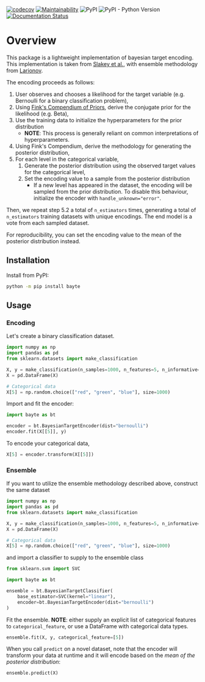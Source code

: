 
[![codecov](https://codecov.io/github/ak-gupta/bayte/branch/main/graph/badge.svg?token=S8BUVKF37O)](https://codecov.io/github/ak-gupta/bayte) [![Maintainability](https://api.codeclimate.com/v1/badges/5c0b77d0e9b8f899ee95/maintainability)](https://codeclimate.com/github/ak-gupta/bayte/maintainability) ![PyPI](https://img.shields.io/pypi/v/bayte) ![PyPI - Python Version](https://img.shields.io/pypi/pyversions/bayte) [![Documentation Status](https://readthedocs.org/projects/bayte/badge/?version=latest)](https://bayte.readthedocs.io/en/latest/?badge=latest)

# Overview

This package is a lightweight implementation of bayesian target encoding. This implementation is taken
from [Slakey et al.](https://arxiv.org/pdf/1904.13001.pdf), with ensemble methodology from [Larionov](https://arxiv.org/pdf/2006.01317.pdf).

The encoding proceeds as follows:

1. User observes and chooses a likelihood for the target variable (e.g. Bernoulli for a binary classification problem),
2. Using [Fink's Compendium of Priors](https://www.johndcook.com/CompendiumOfConjugatePriors.pdf), derive the conjugate prior for the likelihood (e.g. Beta),
3. Use the training data to initialize the hyperparameters for the prior distribution
    * **NOTE**: This process is generally reliant on common interpretations of hyperparameters.
4. Using Fink's Compendium, derive the methodology for generating the posterior distribution,
5. For each level in the categorical variable,
    1. Generate the posterior distribution using the observed target values for the categorical level,
    2. Set the encoding value to a sample from the posterior distribution
        * If a new level has appeared in the dataset, the encoding will be sampled from the prior distribution.
          To disable this behaviour, initialize the encoder with ``handle_unknown="error"``.

Then, we repeat step 5.2 a total of ``n_estimators`` times, generating a total of ``n_estimators`` training datasets
with unique encodings. The end model is a vote from each sampled dataset.

For reproducibility, you can set the encoding value to the mean of the posterior distribution instead.

## Installation

Install from PyPI:

```bash
python -m pip install bayte
```

## Usage

### Encoding

Let's create a binary classification dataset.

```python
import numpy as np
import pandas as pd
from sklearn.datasets import make_classification

X, y = make_classification(n_samples=1000, n_features=5, n_informative=2)
X = pd.DataFrame(X)

# Categorical data
X[5] = np.random.choice(["red", "green", "blue"], size=1000)
```

Import and fit the encoder:

```python
import bayte as bt

encoder = bt.BayesianTargetEncoder(dist="bernoulli")
encoder.fit(X[[5]], y)
```

To encode your categorical data,

```python
X[5] = encoder.transform(X[[5]])
```

### Ensemble

If you want to utilize the ensemble methodology described above, construct the same dataset

```python
import numpy as np
import pandas as pd
from sklearn.datasets import make_classification

X, y = make_classification(n_samples=1000, n_features=5, n_informative=2)
X = pd.DataFrame(X)

# Categorical data
X[5] = np.random.choice(["red", "green", "blue"], size=1000)
```

and import a classifier to supply to the ensemble class

```python
from sklearn.svm import SVC

import bayte as bt

ensemble = bt.BayesianTargetClassifier(
    base_estimator=SVC(kernel="linear"),
    encoder=bt.BayesianTargetEncoder(dist="bernoulli")
)
```

Fit the ensemble. **NOTE**: either supply an explicit list of categorical features to `categorical_feature`, or
use a DataFrame with categorical data types.

```python
ensemble.fit(X, y, categorical_feature=[5])
```

When you call ``predict`` on a novel dataset, note that the encoder will transform your data at runtime and it
will encode based on the *mean of the posterior distribution*:

```python
ensemble.predict(X)
```
